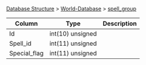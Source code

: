 [Database Structure](Database-Structure) > [World-Database](World-Database) > [spell_group](spell_group)

Column | Type | Description
--- | --- | ---
Id | int(10) unsigned | 
Spell_id | int(11) unsigned | 
Special_flag | int(11) unsigned | 
